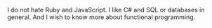 I do not hate Ruby and JavaScript. I like C# and SQL or databases in general. And I wish to know more about functional programming.